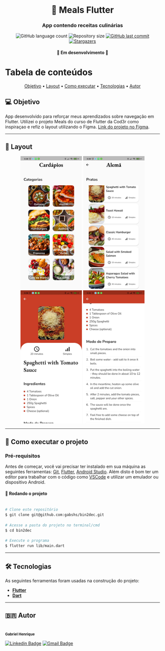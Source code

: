 <h1 align="center">
     🍔 Meals Flutter
</h1>

<h3 align="center">
    App contendo receitas culinárias
</h3>

<p align="center">
  <img alt="GitHub language count" src="https://img.shields.io/github/languages/count/gabshs/meals-flutter">

  <img alt="Repository size" src="https://img.shields.io/github/repo-size/gabshs/meals-flutter">
  
  <a href="https://github.com/gabshs/meals-flutter/commits/main">
    <img alt="GitHub last commit" src="https://img.shields.io/github/last-commit/gabshs/meals-flutter">
  </a>
    
   <a href="https://github.com/gabshs/meals-flutter/stargazers">
    <img alt="Stargazers" src="https://img.shields.io/github/stars/gabshs/meals-flutter?style=social">
  </a>
</p>

<h4 align="center">
	🚧   Em desenvolvimento  🚧
</h4>

Tabela de conteúdos
=================

<p align="center">  <a href="#objetivo">Objetivo</a> • <a href="#layout">Layout</a> • <a href="#how-to">Como executar</a> • <a href="#tecnologias">Tecnologias</a>  • <a href="#autor">Autor</a>  </p>


## 💻 Objetivo

App desenvolvido para reforçar meus aprendizados sobre navegação em Flutter. Utilizei o projeto Meals do curso de Flutter da Cod3r como inspiraçao e refiz o layout utilizando o Figma. <a href="https://www.figma.com/file/zNdIIODeN7NJ1RzVRHWDS8/Meals-Flutter?node-id=0%3A1">Link do projeto no Figma</a>.

---


## 🎨 Layout

<p align="center">
  <img alt="Tela de cardapios" title="#bin2dec" src="./assets/prints/print1.jpeg" width="200px">
    <img alt="Tela de cardapios" title="#bin2dec" src="./assets/prints/print2.jpeg" width="200px">
    <img alt="Tela de cardapios" title="#bin2dec" src="./assets/prints/print3.jpeg" width="200px">
    <img alt="Tela de cardapios" title="#bin2dec" src="./assets/prints/print4.jpeg" width="200px">
</p>


---

## 🚀 Como executar o projeto


### Pré-requisitos

Antes de começar, você vai precisar ter instalado em sua máquina as seguintes ferramentas:
[Git](https://git-scm.com), [Flutter](https://flutter.dev/), [Android Studio](https://flutter.dev/). 
Além disto é bom ter um editor para trabalhar com o código como [VSCode](https://code.visualstudio.com/) e utilizar um emulador ou dispositivo Android.

#### 🎲 Rodando o projeto

```bash

# Clone este repositório
$ git clone git@github.com:gabshs/bin2dec.git

# Acesse a pasta do projeto no terminal/cmd
$ cd bin2dec

# Execute o programa
$ flutter run lib/main.dart

```
---

## 🛠 Tecnologias

As seguintes ferramentas foram usadas na construção do projeto:

-   **[Flutter](https://flutter.dev/)**
-   **[Dart](https://dart.dev/)**
---

## 🇧🇷 Autor

 <img style="border-radius: 50%;" src="https://avatars.githubusercontent.com/u/74117627?v=4" width="100px;" alt=""/>
 <br />
 <sub><b>Gabriel Henrique</b></sub>
 <br />

 [![Linkedin Badge](https://img.shields.io/badge/-Gabriel-blue?style=flat-square&logo=Linkedin&logoColor=white&link=https://www.linkedin.com/in/tgmarinho/)](https://www.linkedin.com/in/gabriel-henrique-412111197/) 
[![Gmail Badge](https://img.shields.io/badge/-gabriel.hqs03@gmail.com-c14438?style=flat-square&logo=Gmail&logoColor=white&link=mailto:tgmarinho@gmail.com)](mailto:gabriel.hqs03@gmail.com)
